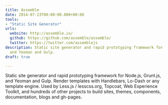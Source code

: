 ```yaml
---
title: Assemble
date: 2014-07-23T00:00:00.000+00:00
tools:
- "Static Site Generator"
urls:
  website: http://assemble.io/
  github: https://github.com/assemble/assemble/
  twitter: https://twitter.com/assemblejs
description: Static site generator and rapid prototyping framework for Node.js, Grunt.js,
  and Yeoman and Gulp.
draft: true

---
```

Static site generator and rapid prototyping framework for Node.js, Grunt.js, and Yeoman and Gulp. Render templates with Handlebars, Lo-Dash or any template engine. Used by Less.js / lesscss.org, Topcoat, Web Experience Toolkit, and hundreds of other projects to build sites, themes, components, documentation, blogs and gh-pages.
